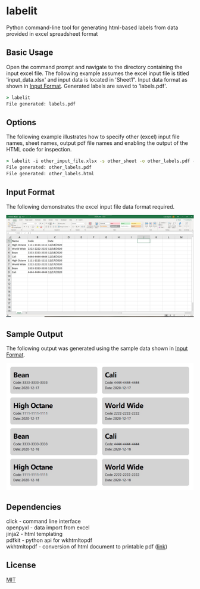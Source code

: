 # labelit
Python command-line tool for generating html-based labels from data provided in excel spreadsheet format

## Basic Usage
Open the command prompt and navigate to the directory containing the input excel file. The following example assumes the excel input file is titled 'input_data.xlsx' and input data is located in 'Sheet1". Input data format as shown in [Input Format](#Input-Format). Generated labels are saved to 'labels.pdf'.
``` bat
> labelit
File generated: labels.pdf
```

## Options
The following example illustrates how to specify other (excel) input file names, sheet names, output pdf file names and enabling the output of the HTML code for inspection.

``` bat
> labelit -i other_input_file.xlsx -s other_sheet -o other_labels.pdf --output-html
File generated: other_labels.pdf
File generated: other_labels.html
```

## Input Format
The following demonstrates the excel input file data format required.

![Input data image](static/sample_input.jpg)

## Sample Output
The following output was generated using the sample data shown in [Input Format](#Input-Format).

![Sample Output Image](static/sample_output.jpg)

## Dependencies
click - command line interface\
openpyxl - data import from excel\
jinja2 - html templating\
pdfkit - python api for wkhtmltopdf\
wkhtmltopdf - conversion of html document to printable pdf ([link](https://wkhtmltopdf.org/downloads.html))

## License
[MIT](LICENSE)